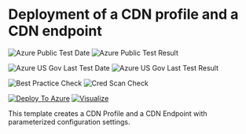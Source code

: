 # Deployment of a CDN profile and a CDN endpoint

![Azure Public Test Date](https://azurequickstartsservice.blob.core.windows.net/badges/201-cdn-customize/PublicLastTestDate.svg)
![Azure Public Test Result](https://azurequickstartsservice.blob.core.windows.net/badges/201-cdn-customize/PublicDeployment.svg)

![Azure US Gov Last Test Date](https://azurequickstartsservice.blob.core.windows.net/badges/201-cdn-customize/FairfaxLastTestDate.svg)
![Azure US Gov Last Test Result](https://azurequickstartsservice.blob.core.windows.net/badges/201-cdn-customize/FairfaxDeployment.svg)

![Best Practice Check](https://azurequickstartsservice.blob.core.windows.net/badges/201-cdn-customize/BestPracticeResult.svg)
![Cred Scan Check](https://azurequickstartsservice.blob.core.windows.net/badges/201-cdn-customize/CredScanResult.svg)

[![Deploy To Azure](https://raw.githubusercontent.com/fathym-it/azure-quickstart-templates/master/1-CONTRIBUTION-GUIDE/images/deploytoazure.svg?sanitize=true)](https://portal.azure.com/#create/Microsoft.Template/uri/https%3A%2F%2Fraw.githubusercontent.com%2Ffathym-it%2Fazure-quickstart-templates%2Fmaster%2F201-cdn-customize%2Fazuredeploy.json)  [![Visualize](https://raw.githubusercontent.com/fathym-it/azure-quickstart-templates/master/1-CONTRIBUTION-GUIDE/images/visualizebutton.svg?sanitize=true)](http://armviz.io/#/?load=https%3A%2F%2Fraw.githubusercontent.com%2Ffathym-it%2Fazure-quickstart-templates%2Fmaster%2F201-cdn-customize%2Fazuredeploy.json)

This template creates a CDN Profile and a CDN Endpoint with parameterized configuration settings.


